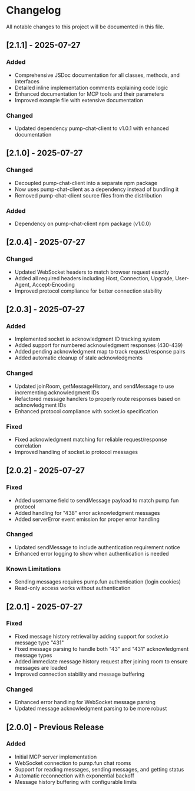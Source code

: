 # Changelog

All notable changes to this project will be documented in this file.

## [2.1.1] - 2025-07-27

### Added
- Comprehensive JSDoc documentation for all classes, methods, and interfaces
- Detailed inline implementation comments explaining code logic
- Enhanced documentation for MCP tools and their parameters
- Improved example file with extensive documentation

### Changed
- Updated dependency pump-chat-client to v1.0.1 with enhanced documentation

## [2.1.0] - 2025-07-27

### Changed
- Decoupled pump-chat-client into a separate npm package
- Now uses pump-chat-client as a dependency instead of bundling it
- Removed pump-chat-client source files from the distribution

### Added
- Dependency on pump-chat-client npm package (v1.0.0)

## [2.0.4] - 2025-07-27

### Changed
- Updated WebSocket headers to match browser request exactly
- Added all required headers including Host, Connection, Upgrade, User-Agent, Accept-Encoding
- Improved protocol compliance for better connection stability

## [2.0.3] - 2025-07-27

### Added
- Implemented socket.io acknowledgment ID tracking system
- Added support for numbered acknowledgment responses (430-439)
- Added pending acknowledgment map to track request/response pairs
- Added automatic cleanup of stale acknowledgments

### Changed
- Updated joinRoom, getMessageHistory, and sendMessage to use incrementing acknowledgment IDs
- Refactored message handlers to properly route responses based on acknowledgment IDs
- Enhanced protocol compliance with socket.io specification

### Fixed
- Fixed acknowledgment matching for reliable request/response correlation
- Improved handling of socket.io protocol messages

## [2.0.2] - 2025-07-27

### Fixed
- Added username field to sendMessage payload to match pump.fun protocol
- Added handling for "438" error acknowledgment messages
- Added serverError event emission for proper error handling

### Changed  
- Updated sendMessage to include authentication requirement notice
- Enhanced error logging to show when authentication is needed

### Known Limitations
- Sending messages requires pump.fun authentication (login cookies)
- Read-only access works without authentication

## [2.0.1] - 2025-07-27

### Fixed
- Fixed message history retrieval by adding support for socket.io message type "431"
- Fixed message parsing to handle both "43" and "431" acknowledgment message types
- Added immediate message history request after joining room to ensure messages are loaded
- Improved connection stability and message buffering

### Changed
- Enhanced error handling for WebSocket message parsing
- Updated message acknowledgment parsing to be more robust

## [2.0.0] - Previous Release

### Added
- Initial MCP server implementation
- WebSocket connection to pump.fun chat rooms
- Support for reading messages, sending messages, and getting status
- Automatic reconnection with exponential backoff
- Message history buffering with configurable limits